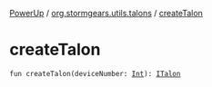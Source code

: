 [PowerUp](../index.md) / [org.stormgears.utils.talons](index.md) / [createTalon](./create-talon.md)

# createTalon

`fun createTalon(deviceNumber: `[`Int`](https://kotlinlang.org/api/latest/jvm/stdlib/kotlin/-int/index.html)`): `[`ITalon`](-i-talon/index.md)